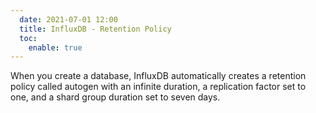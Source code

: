 ```yaml
---
  date: 2021-07-01 12:00
  title: InfluxDB - Retention Policy
  toc:
    enable: true
---
```



When you create a database, InfluxDB automatically creates a retention policy called autogen with an infinite duration, a replication factor set to one, and a shard group duration set to seven days.
